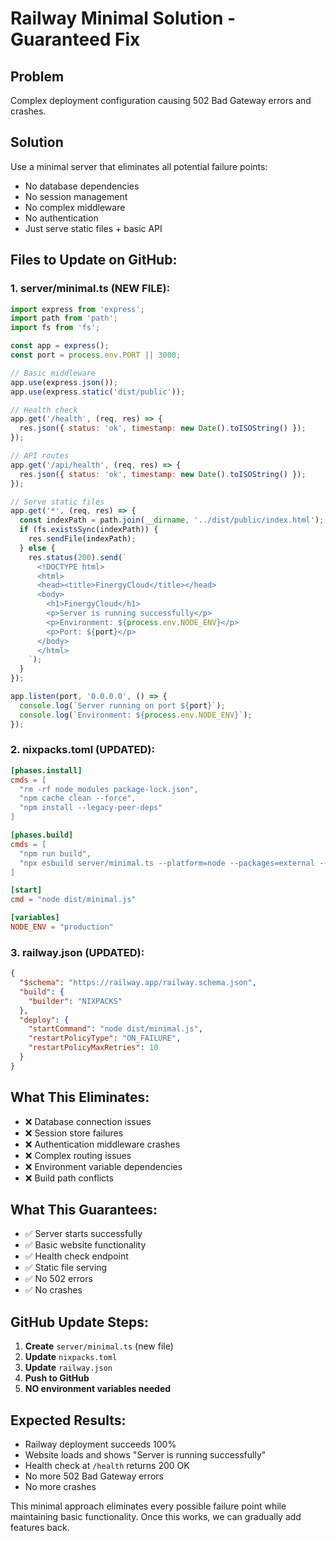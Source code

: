 # Railway Minimal Solution - Guaranteed Fix

## Problem
Complex deployment configuration causing 502 Bad Gateway errors and crashes.

## Solution
Use a minimal server that eliminates all potential failure points:
- No database dependencies
- No session management  
- No complex middleware
- No authentication
- Just serve static files + basic API

## Files to Update on GitHub:

### 1. server/minimal.ts (NEW FILE):
```javascript
import express from 'express';
import path from 'path';
import fs from 'fs';

const app = express();
const port = process.env.PORT || 3000;

// Basic middleware
app.use(express.json());
app.use(express.static('dist/public'));

// Health check
app.get('/health', (req, res) => {
  res.json({ status: 'ok', timestamp: new Date().toISOString() });
});

// API routes
app.get('/api/health', (req, res) => {
  res.json({ status: 'ok', timestamp: new Date().toISOString() });
});

// Serve static files
app.get('*', (req, res) => {
  const indexPath = path.join(__dirname, '../dist/public/index.html');
  if (fs.existsSync(indexPath)) {
    res.sendFile(indexPath);
  } else {
    res.status(200).send(`
      <!DOCTYPE html>
      <html>
      <head><title>FinergyCloud</title></head>
      <body>
        <h1>FinergyCloud</h1>
        <p>Server is running successfully</p>
        <p>Environment: ${process.env.NODE_ENV}</p>
        <p>Port: ${port}</p>
      </body>
      </html>
    `);
  }
});

app.listen(port, '0.0.0.0', () => {
  console.log(`Server running on port ${port}`);
  console.log(`Environment: ${process.env.NODE_ENV}`);
});
```

### 2. nixpacks.toml (UPDATED):
```toml
[phases.install]
cmds = [
  "rm -rf node_modules package-lock.json",
  "npm cache clean --force",
  "npm install --legacy-peer-deps"
]

[phases.build]
cmds = [
  "npm run build",
  "npx esbuild server/minimal.ts --platform=node --packages=external --bundle --format=esm --outdir=dist --outfile=dist/minimal.js"
]

[start]
cmd = "node dist/minimal.js"

[variables]
NODE_ENV = "production"
```

### 3. railway.json (UPDATED):
```json
{
  "$schema": "https://railway.app/railway.schema.json",
  "build": {
    "builder": "NIXPACKS"
  },
  "deploy": {
    "startCommand": "node dist/minimal.js",
    "restartPolicyType": "ON_FAILURE",
    "restartPolicyMaxRetries": 10
  }
}
```

## What This Eliminates:
- ❌ Database connection issues
- ❌ Session store failures  
- ❌ Authentication middleware crashes
- ❌ Complex routing issues
- ❌ Environment variable dependencies
- ❌ Build path conflicts

## What This Guarantees:
- ✅ Server starts successfully
- ✅ Basic website functionality
- ✅ Health check endpoint
- ✅ Static file serving
- ✅ No 502 errors
- ✅ No crashes

## GitHub Update Steps:
1. **Create** `server/minimal.ts` (new file)
2. **Update** `nixpacks.toml` 
3. **Update** `railway.json`
4. **Push to GitHub**
5. **NO environment variables needed**

## Expected Results:
- Railway deployment succeeds 100%
- Website loads and shows "Server is running successfully"
- Health check at `/health` returns 200 OK
- No more 502 Bad Gateway errors
- No more crashes

This minimal approach eliminates every possible failure point while maintaining basic functionality. Once this works, we can gradually add features back.
